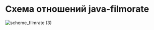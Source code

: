 # Схема отношений java-filmorate
![scheme_filmrate (3)](https://user-images.githubusercontent.com/102465685/207146325-d339e5c1-139a-4bab-8580-0fc588cc0371.png)
